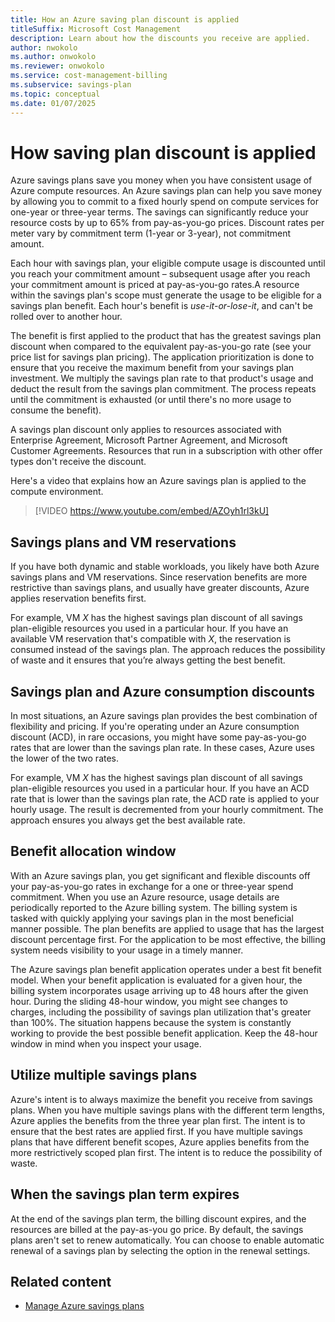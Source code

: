 ```yaml
---
title: How an Azure saving plan discount is applied
titleSuffix: Microsoft Cost Management
description: Learn about how the discounts you receive are applied.
author: nwokolo
ms.author: onwokolo
ms.reviewer: onwokolo
ms.service: cost-management-billing
ms.subservice: savings-plan
ms.topic: conceptual
ms.date: 01/07/2025
---
```


# How saving plan discount is applied

Azure savings plans save you money when you have consistent usage of Azure compute resources. An Azure savings plan can help you save money by allowing you to commit to a fixed hourly spend on compute services for one-year or three-year terms. The savings can significantly reduce your resource costs by up to 65% from pay-as-you-go prices. Discount rates per meter vary by commitment term (1-year or 3-year), not commitment amount.

Each hour with savings plan, your eligible compute usage is discounted until you reach your commitment amount – subsequent usage after you reach your commitment amount is priced at pay-as-you-go rates.A resource within the savings plan's scope must generate the usage to be eligible for a savings plan benefit. Each hour's benefit is _use-it-or-lose-it_, and can't be rolled over to another hour.

The benefit is first applied to the product that has the greatest savings plan discount when compared to the equivalent pay-as-you-go rate (see your price list for savings plan pricing). The application prioritization is done to ensure that you receive the maximum benefit from your savings plan investment. We multiply the savings plan rate to that product's usage and deduct the result from the savings plan commitment. The process repeats until the commitment is exhausted (or until there's no more usage to consume the benefit).

A savings plan discount only applies to resources associated with Enterprise Agreement, Microsoft Partner Agreement, and Microsoft Customer Agreements. Resources that run in a subscription with other offer types don't receive the discount.

Here's a video that explains how an Azure savings plan is applied to the compute environment.

>[!VIDEO https://www.youtube.com/embed/AZOyh1rl3kU]

## Savings plans and VM reservations

If you have both dynamic and stable workloads, you likely have both Azure savings plans and VM reservations. Since reservation benefits are more restrictive than savings plans, and usually have greater discounts, Azure applies reservation benefits first.

For example, VM *X* has the highest savings plan discount of all savings plan-eligible resources you used in a particular hour. If you have an available VM reservation that's compatible with *X*, the reservation is consumed instead of the savings plan. The approach reduces the possibility of waste and it ensures that you’re always getting the best benefit.

## Savings plan and Azure consumption discounts

In most situations, an Azure savings plan provides the best combination of flexibility and pricing.  If you're operating under an Azure consumption discount (ACD), in rare occasions, you might have some pay-as-you-go rates that are lower than the savings plan rate. In these cases, Azure uses the lower of the two rates.

For example, VM *X* has the highest savings plan discount of all savings plan-eligible resources you used in a particular hour. If you have an ACD rate that is lower than the savings plan rate, the ACD rate is applied to your hourly usage. The result is decremented from your hourly commitment. The approach ensures you always get the best available rate.

## Benefit allocation window

With an Azure savings plan, you get significant and flexible discounts off your pay-as-you-go rates in exchange for a one or three-year spend commitment. When you use an Azure resource, usage details are periodically reported to the Azure billing system. The billing system is tasked with quickly applying your savings plan in the most beneficial manner possible. The plan benefits are applied to usage that has the largest discount percentage first. For the application to be most effective, the billing system needs visibility to your usage in a timely manner.

The Azure savings plan benefit application operates under a best fit benefit model. When your benefit application is evaluated for a given hour, the billing system incorporates usage arriving up to 48 hours after the given hour. During the sliding 48-hour window, you might see changes to charges, including the possibility of savings plan utilization that's greater than 100%. The situation happens because the system is constantly working to provide the best possible benefit application. Keep the 48-hour window in mind when you inspect your usage.

## Utilize multiple savings plans

Azure's intent is to always maximize the benefit you receive from savings plans. When you have multiple savings plans with the different term lengths, Azure applies the benefits from the three year plan first. The intent is to ensure that the best rates are applied first. If you have multiple savings plans that have different benefit scopes, Azure applies benefits from the more restrictively scoped plan first. The intent is to reduce the possibility of waste.

## When the savings plan term expires

At the end of the savings plan term, the billing discount expires, and the resources are billed at the pay-as-you go price. By default, the savings plans aren't set to renew automatically. You can choose to enable automatic renewal of a savings plan by selecting the option in the renewal settings.

## Related content

- [Manage Azure savings plans](manage-savings-plan.md)
